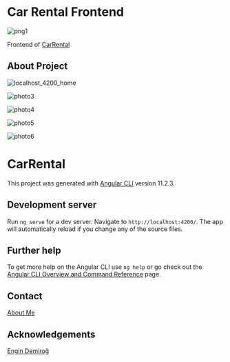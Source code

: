 # Car Rental Frontend

![png1](https://user-images.githubusercontent.com/77414874/113522391-cb225000-95a8-11eb-9a8f-08d26862165f.png)

Frontend of [CarRental](https://github.com/denizbilgin/CarRental)

## About Project


![localhost_4200_home](https://user-images.githubusercontent.com/77414874/114265609-72184900-99fa-11eb-92f9-d824916b2262.png)


![photo3](https://user-images.githubusercontent.com/77414874/113522042-4afaeb00-95a6-11eb-9c8e-a37f229412a2.png)


![photo4](https://user-images.githubusercontent.com/77414874/113522044-50f0cc00-95a6-11eb-86f3-f163e59d9e59.png)


![photo5](https://user-images.githubusercontent.com/77414874/113522046-577f4380-95a6-11eb-9e4e-24834424bd11.png)


![photo6](https://user-images.githubusercontent.com/77414874/113522075-7b428980-95a6-11eb-9a42-73e8b3fac48b.png)


# CarRental

This project was generated with [Angular CLI](https://github.com/angular/angular-cli) version 11.2.3.

## Development server

Run `ng serve` for a dev server. Navigate to `http://localhost:4200/`. The app will automatically reload if you change any of the source files.

## Further help

To get more help on the Angular CLI use `ng help` or go check out the [Angular CLI Overview and Command Reference](https://angular.io/cli) page.

## Contact

[About Me](https://github.com/denizbilgin)

## Acknowledgements

[Engin Demiroğ](https://github.com/engindemirog)
